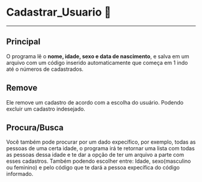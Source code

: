 # Cadastrar_Usuario :exploding_head:
***
## Principal
O programa lê o **nome, idade, sexo e data de nascimento**, e salva em um arquivo com um código  inserido automaticamente que começa em 1 indo até o números de cadastrados.

## Remove
Ele remove um cadastro de acordo com a escolha do usuário. Podendo excluir um cadastro indesejado.

## Procura/Busca
Você também pode procurar por um dado expecífico, por exemplo, todas as pessoas de uma certa idade, o programa irá te retornar uma lista com todas as pessoas dessa idade e te dar a opção de ter um arquivo a parte com esses cadastros. Também podendo escolher entre: Idade, sexo(masculino ou feminino) e pelo código que te dará a pessoa expecífica do código informado. 
